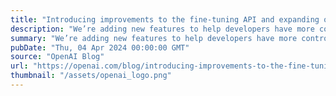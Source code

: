 ```yaml
---
title: "Introducing improvements to the fine-tuning API and expanding our custom models program"
description: "We’re adding new features to help developers have more control over fine-tuning and announcing new ways to build custom models with OpenAI."
summary: "We’re adding new features to help developers have more control over fine-tuning and announcing new ways to build custom models with OpenAI."
pubDate: "Thu, 04 Apr 2024 00:00:00 GMT"
source: "OpenAI Blog"
url: "https://openai.com/blog/introducing-improvements-to-the-fine-tuning-api-and-expanding-our-custom-models-program"
thumbnail: "/assets/openai_logo.png"
---
```


